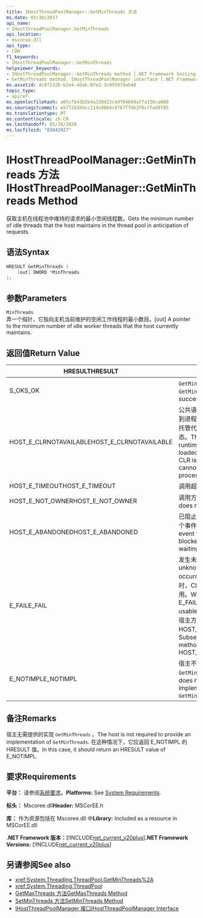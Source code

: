 ```yaml
---
title: IHostThreadPoolManager::GetMinThreads 方法
ms.date: 03/30/2017
api_name:
- IHostThreadPoolManager.GetMinThreads
api_location:
- mscoree.dll
api_type:
- COM
f1_keywords:
- IHostThreadPoolManager::GetMinThreads
helpviewer_keywords:
- IHostThreadPoolManager::GetMinThreads method [.NET Framework hosting]
- GetMinThreads method, IHostThreadPoolManager interface [.NET Framework hosting]
ms.assetid: dc07232b-b2e4-4dab-87e2-3c955974ab48
topic_type:
- apiref
ms.openlocfilehash: a05cfb43b5b4a328d22c4df04049a7fa156ca080
ms.sourcegitcommit: e5772b3ddcc114c80b4c9767ffdb3f6c7fad8f05
ms.translationtype: MT
ms.contentlocale: zh-CN
ms.lasthandoff: 05/26/2020
ms.locfileid: "83841927"
---
```

# <a name="ihostthreadpoolmanagergetminthreads-method"></a><span data-ttu-id="fa96a-102">IHostThreadPoolManager::GetMinThreads 方法</span><span class="sxs-lookup"><span data-stu-id="fa96a-102">IHostThreadPoolManager::GetMinThreads Method</span></span>
<span data-ttu-id="fa96a-103">获取主机在线程池中维持的请求的最小空闲线程数。</span><span class="sxs-lookup"><span data-stu-id="fa96a-103">Gets the minimum number of idle threads that the host maintains in the thread pool in anticipation of requests.</span></span>  
  
## <a name="syntax"></a><span data-ttu-id="fa96a-104">语法</span><span class="sxs-lookup"><span data-stu-id="fa96a-104">Syntax</span></span>  
  
```cpp  
HRESULT GetMinThreads (  
    [out] DWORD *MinThreads  
);  
```  
  
## <a name="parameters"></a><span data-ttu-id="fa96a-105">参数</span><span class="sxs-lookup"><span data-stu-id="fa96a-105">Parameters</span></span>  
 `MinThreads`  
 <span data-ttu-id="fa96a-106">弄一个指针，它指向主机当前维护的空闲工作线程的最小数目。</span><span class="sxs-lookup"><span data-stu-id="fa96a-106">[out] A pointer to the minimum number of idle worker threads that the host currently maintains.</span></span>  
  
## <a name="return-value"></a><span data-ttu-id="fa96a-107">返回值</span><span class="sxs-lookup"><span data-stu-id="fa96a-107">Return Value</span></span>  
  
|<span data-ttu-id="fa96a-108">HRESULT</span><span class="sxs-lookup"><span data-stu-id="fa96a-108">HRESULT</span></span>|<span data-ttu-id="fa96a-109">说明</span><span class="sxs-lookup"><span data-stu-id="fa96a-109">Description</span></span>|  
|-------------|-----------------|  
|<span data-ttu-id="fa96a-110">S_OK</span><span class="sxs-lookup"><span data-stu-id="fa96a-110">S_OK</span></span>|<span data-ttu-id="fa96a-111">`GetMinThreads`已成功返回。</span><span class="sxs-lookup"><span data-stu-id="fa96a-111">`GetMinThreads` returned successfully.</span></span>|  
|<span data-ttu-id="fa96a-112">HOST_E_CLRNOTAVAILABLE</span><span class="sxs-lookup"><span data-stu-id="fa96a-112">HOST_E_CLRNOTAVAILABLE</span></span>|<span data-ttu-id="fa96a-113">公共语言运行时（CLR）未加载到进程中，或 CLR 处于无法运行托管代码或成功处理调用的状态。</span><span class="sxs-lookup"><span data-stu-id="fa96a-113">The common language runtime (CLR) has not been loaded into a process, or the CLR is in a state in which it cannot run managed code or process the call successfully.</span></span>|  
|<span data-ttu-id="fa96a-114">HOST_E_TIMEOUT</span><span class="sxs-lookup"><span data-stu-id="fa96a-114">HOST_E_TIMEOUT</span></span>|<span data-ttu-id="fa96a-115">调用超时。</span><span class="sxs-lookup"><span data-stu-id="fa96a-115">The call timed out.</span></span>|  
|<span data-ttu-id="fa96a-116">HOST_E_NOT_OWNER</span><span class="sxs-lookup"><span data-stu-id="fa96a-116">HOST_E_NOT_OWNER</span></span>|<span data-ttu-id="fa96a-117">调用方不拥有该锁。</span><span class="sxs-lookup"><span data-stu-id="fa96a-117">The caller does not own the lock.</span></span>|  
|<span data-ttu-id="fa96a-118">HOST_E_ABANDONED</span><span class="sxs-lookup"><span data-stu-id="fa96a-118">HOST_E_ABANDONED</span></span>|<span data-ttu-id="fa96a-119">已阻止的线程或纤程正在等待某个事件时，该事件被取消。</span><span class="sxs-lookup"><span data-stu-id="fa96a-119">An event was canceled while a blocked thread or fiber was waiting on it.</span></span>|  
|<span data-ttu-id="fa96a-120">E_FAIL</span><span class="sxs-lookup"><span data-stu-id="fa96a-120">E_FAIL</span></span>|<span data-ttu-id="fa96a-121">发生未知的灾难性故障。</span><span class="sxs-lookup"><span data-stu-id="fa96a-121">An unknown catastrophic failure occurred.</span></span> <span data-ttu-id="fa96a-122">当方法返回 E_FAIL 时，CLR 在该进程内将不再可用。</span><span class="sxs-lookup"><span data-stu-id="fa96a-122">When a method returns E_FAIL, the CLR is no longer usable within the process.</span></span> <span data-ttu-id="fa96a-123">对宿主方法的后续调用会返回 HOST_E_CLRNOTAVAILABLE。</span><span class="sxs-lookup"><span data-stu-id="fa96a-123">Subsequent calls to hosting methods return HOST_E_CLRNOTAVAILABLE.</span></span>|  
|<span data-ttu-id="fa96a-124">E_NOTIMPL</span><span class="sxs-lookup"><span data-stu-id="fa96a-124">E_NOTIMPL</span></span>|<span data-ttu-id="fa96a-125">宿主不提供的实现 `GetMinThreads` 。</span><span class="sxs-lookup"><span data-stu-id="fa96a-125">The host does not provide an implementation of `GetMinThreads`.</span></span>|  
  
## <a name="remarks"></a><span data-ttu-id="fa96a-126">备注</span><span class="sxs-lookup"><span data-stu-id="fa96a-126">Remarks</span></span>  
 <span data-ttu-id="fa96a-127">宿主无需提供的实现 `GetMinThreads` 。</span><span class="sxs-lookup"><span data-stu-id="fa96a-127">The host is not required to provide an implementation of `GetMinThreads`.</span></span> <span data-ttu-id="fa96a-128">在这种情况下，它应返回 E_NOTIMPL 的 HRESULT 值。</span><span class="sxs-lookup"><span data-stu-id="fa96a-128">In this case, it should return an HRESULT value of E_NOTIMPL.</span></span>  
  
## <a name="requirements"></a><span data-ttu-id="fa96a-129">要求</span><span class="sxs-lookup"><span data-stu-id="fa96a-129">Requirements</span></span>  
 <span data-ttu-id="fa96a-130">**平台：** 请参阅[系统要求](../../get-started/system-requirements.md)。</span><span class="sxs-lookup"><span data-stu-id="fa96a-130">**Platforms:** See [System Requirements](../../get-started/system-requirements.md).</span></span>  
  
 <span data-ttu-id="fa96a-131">**标头：** Mscoree.dll</span><span class="sxs-lookup"><span data-stu-id="fa96a-131">**Header:** MSCorEE.h</span></span>  
  
 <span data-ttu-id="fa96a-132">**库：** 作为资源包括在 Mscoree.dll 中</span><span class="sxs-lookup"><span data-stu-id="fa96a-132">**Library:** Included as a resource in MSCorEE.dll</span></span>  
  
 <span data-ttu-id="fa96a-133">**.NET Framework 版本：**[!INCLUDE[net_current_v20plus](../../../../includes/net-current-v20plus-md.md)]</span><span class="sxs-lookup"><span data-stu-id="fa96a-133">**.NET Framework Versions:** [!INCLUDE[net_current_v20plus](../../../../includes/net-current-v20plus-md.md)]</span></span>  
  
## <a name="see-also"></a><span data-ttu-id="fa96a-134">另请参阅</span><span class="sxs-lookup"><span data-stu-id="fa96a-134">See also</span></span>

- <xref:System.Threading.ThreadPool.GetMinThreads%2A>
- <xref:System.Threading.ThreadPool>
- [<span data-ttu-id="fa96a-135">GetMaxThreads 方法</span><span class="sxs-lookup"><span data-stu-id="fa96a-135">GetMaxThreads Method</span></span>](ihostthreadpoolmanager-getmaxthreads-method.md)
- [<span data-ttu-id="fa96a-136">SetMinThreads 方法</span><span class="sxs-lookup"><span data-stu-id="fa96a-136">SetMinThreads Method</span></span>](ihostthreadpoolmanager-setminthreads-method.md)
- [<span data-ttu-id="fa96a-137">IHostThreadPoolManager 接口</span><span class="sxs-lookup"><span data-stu-id="fa96a-137">IHostThreadPoolManager Interface</span></span>](ihostthreadpoolmanager-interface.md)
